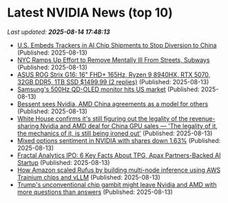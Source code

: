 # Latest NVIDIA News (top 10)
_Last updated: **2025-08-14 17:48:13**_

- [U.S. Embeds Trackers in AI Chip Shipments to Stop Diversion to China](https://www.iphoneincanada.ca/2025/08/13/us-embeds-trackers-in-ai-chip-shipments/) (Published: 2025-08-13)
- [NYC Ramps Up Effort to Remove Mentally Ill From Streets, Subways](https://biztoc.com/x/e8444a9c1083649f) (Published: 2025-08-13)
- [ASUS ROG Strix G16: 16" FHD+ 165Hz, Ryzen 9 8940HX, RTX 5070, 32GB DDR5, 1TB SSD $1499.99 (2 replies)](https://slickdeals.net/f/18527110-asus-rog-strix-g16-16-fhd-165hz-ryzen-9-8940hx-rtx-5070-32gb-ddr5-1tb-ssd-1499-99) (Published: 2025-08-13)
- [Samsung's 500Hz QD-OLED monitor hits US market](https://www.notebookcheck.net/Samsung-s-500Hz-QD-OLED-monitor-hits-US-market.1086427.0.html) (Published: 2025-08-13)
- [Bessent sees Nvidia, AMD China agreements as a model for others](https://biztoc.com/x/e445655635965ed3) (Published: 2025-08-13)
- [White House confirms it's still figuring out the legality of the revenue-sharing Nvidia and AMD deal for China GPU sales — 'The legality of it, the mechanics of it, is still being ironed out'](https://www.tomshardware.com/tech-industry/white-house-confirms-its-still-figuring-out-the-legality-of-revenue-sharing-nvidia-and-amd-deal-for-china-gpu-sales-the-legality-of-it-the-mechanics-of-it-is-still-being-ironed-out) (Published: 2025-08-13)
- [Mixed options sentiment in NVIDIA with shares down 1.63%](https://thefly.com/permalinks/entry.php/id4182855/NVDA-Mixed-options-sentiment-in-NVIDIA-with-shares-down-) (Published: 2025-08-13)
- [Fractal Analytics IPO: 6 Key Facts About TPG, Apax Partners-Backed AI Startup](https://www.ndtvprofit.com/markets/initial-public-offering-fractal-analytics-ipo-6-key-facts-about-tpg-apax-partners-backed-ai-startup) (Published: 2025-08-13)
- [How Amazon scaled Rufus by building multi-node inference using AWS Trainium chips and vLLM](https://aws.amazon.com/blogs/machine-learning/how-amazon-scaled-rufus-by-building-multi-node-inference-using-aws-trainium-chips-and-vllm/) (Published: 2025-08-13)
- [Trump's unconventional chip gambit might leave Nvidia and AMD with more questions than answers](https://consent.yahoo.com/v2/collectConsent?sessionId=1_cc-session_2fdaf3dd-d59f-447d-bb0d-80ea230eeff8) (Published: 2025-08-13)
